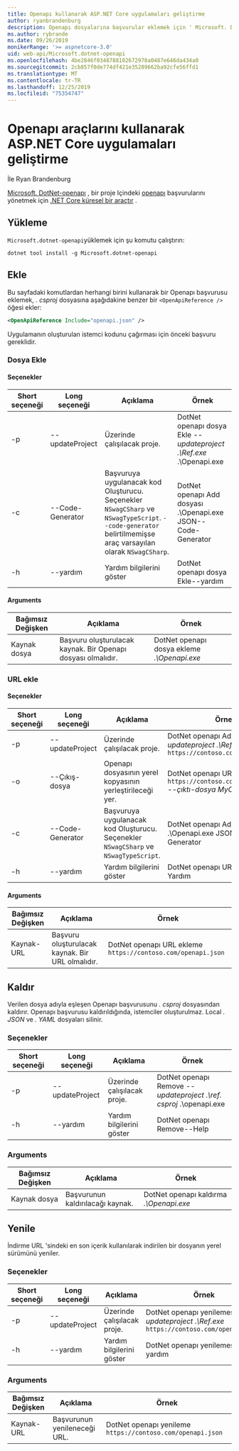 ```yaml
---
title: Openapı kullanarak ASP.NET Core uygulamaları geliştirme
author: ryanbrandenburg
description: Openapı dosyalarına başvurular eklemek için ' Microsoft. DotNet-openapı ' aracının nasıl kullanılacağını gösterir.
ms.author: rybrande
ms.date: 09/26/2019
monikerRange: '>= aspnetcore-3.0'
uid: web-api/Microsoft.dotnet-openapi
ms.openlocfilehash: 4be2846f0348788102672978a0487e646da434a0
ms.sourcegitcommit: 2cb857f0de774df421e35289662ba92cfe56ffd1
ms.translationtype: MT
ms.contentlocale: tr-TR
ms.lasthandoff: 12/25/2019
ms.locfileid: "75354747"
---
```

# <a name="develop-aspnet-core-apps-using-openapi-tools"></a>Openapı araçlarını kullanarak ASP.NET Core uygulamaları geliştirme

İle Ryan Brandenburg

[Microsoft. DotNet-openapı](https://www.nuget.org/packages/Microsoft.dotnet-openapi) , bir proje Içindeki [openapı](https://github.com/OAI/OpenAPI-Specification) başvurularını yönetmek için [.NET Core küresel bir araçtır](/dotnet/core/tools/global-tools) .

## <a name="installation"></a>Yükleme

`Microsoft.dotnet-openapi`yüklemek için şu komutu çalıştırın:

```dotnetcli
dotnet tool install -g Microsoft.dotnet-openapi
```

## <a name="add"></a>Ekle

Bu sayfadaki komutlardan herhangi birini kullanarak bir Openapı başvurusu eklemek, *. csproj* dosyasına aşağıdakine benzer bir `<OpenApiReference />` öğesi ekler:

```xml
<OpenApiReference Include="openapi.json" />
```

Uygulamanın oluşturulan istemci kodunu çağırması için önceki başvuru gereklidir.

<!-- TODO: Restore after https://github.com/aspnet/AspNetCore/issues/12738
### Add Project

#### Options

| Short option | Long option | Description | Example |
|-------|------|-------|---------|
| -p|--project | The project to operate on. |dotnet openapi add project *--project .\Ref.csproj* ../Ref/ProjRef.csproj |

#### Arguments

|  Argument  | Description | Example |
|-------------|-------------|---------|
| source-file | The source to create a reference from. Must be a project file. |dotnet openapi add project *../Ref/ProjRef.csproj* | -->

### <a name="add-file"></a>Dosya Ekle

#### <a name="options"></a>Seçenekler

| Short seçeneği| Long seçeneği| Açıklama | Örnek |
|-------|------|-------|---------|
| -p|--updateProject | Üzerinde çalışılacak proje. |DotNet openapı dosya Ekle *--updateproject .\Ref.exe* .\Openapi.exe |
| -c|--Code-Generator| Başvuruya uygulanacak kod Oluşturucu. Seçenekler `NSwagCSharp` ve `NSwagTypeScript`. `--code-generator` belirtilmemişse araç varsayılan olarak `NSwagCSharp`.|DotNet openapı Add dosyası .\Openapi.exe JSON--Code-Generator
| -h|--yardım|Yardım bilgilerini göster|DotNet openapı dosya Ekle--yardım|

#### <a name="arguments"></a>Arguments

|  Bağımsız Değişken  | Açıklama | Örnek |
|-------------|-------------|---------|
| Kaynak dosya | Başvuru oluşturulacak kaynak. Bir Openapı dosyası olmalıdır. |DotNet openapı dosya ekleme *.\Openapi.exe* |

### <a name="add-url"></a>URL ekle

#### <a name="options"></a>Seçenekler

| Short seçeneği| Long seçeneği| Açıklama | Örnek |
|-------|------|-------------|---------|
| -p|--updateProject | Üzerinde çalışılacak proje. |DotNet openapı Add URL *--updateproject .\Ref.exe* `https://contoso.com/openapi.json` |
| -o|--Çıkış-dosya | Openapı dosyasının yerel kopyasının yerleştirileceği yer. |DotNet openapı URL ekleme `https://contoso.com/openapi.json` *--çıktı-dosya MyClient. JSON* |
| -c|--Code-Generator| Başvuruya uygulanacak kod Oluşturucu. Seçenekler `NSwagCSharp` ve `NSwagTypeScript`. |DotNet openapı Add dosyası .\Openapi.exe JSON--Code-Generator
| -h|--yardım|Yardım bilgilerini göster|DotNet openapı URL ekleme--Yardım|

#### <a name="arguments"></a>Arguments

|  Bağımsız Değişken  | Açıklama | Örnek |
|-------------|-------------|---------|
| Kaynak-URL | Başvuru oluşturulacak kaynak. Bir URL olmalıdır. |DotNet openapı URL ekleme `https://contoso.com/openapi.json` |

## <a name="remove"></a>Kaldır

Verilen dosya adıyla eşleşen Openapı başvurusunu *. csproj* dosyasından kaldırır. Openapı başvurusu kaldırıldığında, istemciler oluşturulmaz. Local *. JSON* ve *. YAML* dosyaları silinir.

### <a name="options"></a>Seçenekler

| Short seçeneği| Long seçeneği| Açıklama| Örnek |
|-------|------|------------|---------|
| -p|--updateProject | Üzerinde çalışılacak proje. |DotNet openapı Remove *--updateproject .\ref. csproj* .\openapi.exe |
| -h|--yardım|Yardım bilgilerini göster|DotNet openapı Remove--Help|

### <a name="arguments"></a>Arguments

|  Bağımsız Değişken  | Açıklama| Örnek |
| ------------|------------|---------|
| Kaynak dosya | Başvurunun kaldırılacağı kaynak. |DotNet openapı kaldırma *.\Openapi.exe* |

## <a name="refresh"></a>Yenile

İndirme URL 'sindeki en son içerik kullanılarak indirilen bir dosyanın yerel sürümünü yeniler.

### <a name="options"></a>Seçenekler

| Short seçeneği| Long seçeneği| Açıklama | Örnek |
|-------|------|-------------|---------|
| -p|--updateProject | Üzerinde çalışılacak proje. | DotNet openapı yenilemesi *--updateproject .\Ref.exe* `https://contoso.com/openapi.json` |
| -h|--yardım|Yardım bilgilerini göster|DotNet openapı yenilemesi--yardım|

### <a name="arguments"></a>Arguments

|  Bağımsız Değişken  | Açıklama | Örnek |
| ------------|-------------|---------|
| Kaynak-URL | Başvurunun yenileneceği URL. | DotNet openapı yenileme `https://contoso.com/openapi.json` |
